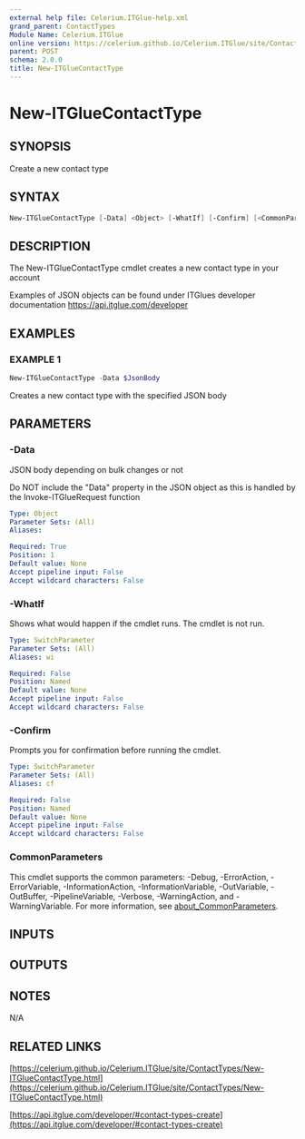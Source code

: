 ```yaml
---
external help file: Celerium.ITGlue-help.xml
grand_parent: ContactTypes
Module Name: Celerium.ITGlue
online version: https://celerium.github.io/Celerium.ITGlue/site/ContactTypes/New-ITGlueContactType.html
parent: POST
schema: 2.0.0
title: New-ITGlueContactType
---
```


# New-ITGlueContactType

## SYNOPSIS
Create a new contact type

## SYNTAX

```powershell
New-ITGlueContactType [-Data] <Object> [-WhatIf] [-Confirm] [<CommonParameters>]
```

## DESCRIPTION
The New-ITGlueContactType cmdlet creates a new contact type in
your account

Examples of JSON objects can be found under ITGlues developer documentation
    https://api.itglue.com/developer

## EXAMPLES

### EXAMPLE 1
```powershell
New-ITGlueContactType -Data $JsonBody
```

Creates a new contact type with the specified JSON body

## PARAMETERS

### -Data
JSON body depending on bulk changes or not

Do NOT include the "Data" property in the JSON object as this is handled
by the Invoke-ITGlueRequest function

```yaml
Type: Object
Parameter Sets: (All)
Aliases:

Required: True
Position: 1
Default value: None
Accept pipeline input: False
Accept wildcard characters: False
```

### -WhatIf
Shows what would happen if the cmdlet runs.
The cmdlet is not run.

```yaml
Type: SwitchParameter
Parameter Sets: (All)
Aliases: wi

Required: False
Position: Named
Default value: None
Accept pipeline input: False
Accept wildcard characters: False
```

### -Confirm
Prompts you for confirmation before running the cmdlet.

```yaml
Type: SwitchParameter
Parameter Sets: (All)
Aliases: cf

Required: False
Position: Named
Default value: None
Accept pipeline input: False
Accept wildcard characters: False
```

### CommonParameters
This cmdlet supports the common parameters: -Debug, -ErrorAction, -ErrorVariable, -InformationAction, -InformationVariable, -OutVariable, -OutBuffer, -PipelineVariable, -Verbose, -WarningAction, and -WarningVariable. For more information, see [about_CommonParameters](http://go.microsoft.com/fwlink/?LinkID=113216).

## INPUTS

## OUTPUTS

## NOTES
N/A

## RELATED LINKS

[https://celerium.github.io/Celerium.ITGlue/site/ContactTypes/New-ITGlueContactType.html](https://celerium.github.io/Celerium.ITGlue/site/ContactTypes/New-ITGlueContactType.html)

[https://api.itglue.com/developer/#contact-types-create](https://api.itglue.com/developer/#contact-types-create)


